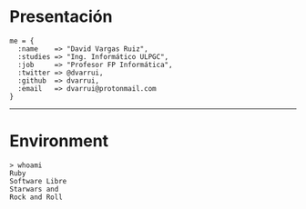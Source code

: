 
# Presentación

```
me = {
  :name    => "David Vargas Ruiz",
  :studies => "Ing. Informático ULPGC",
  :job     => "Profesor FP Informática",
  :twitter => @dvarrui,
  :github  => dvarrui,
  :email   => dvarrui@protonmail.com
}
```

---

# Environment

```
> whoami
Ruby
Software Libre
Starwars and
Rock and Roll
```
